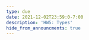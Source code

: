 ```yaml
---
type: due
date: 2021-12-02T23:59:0-7:00
description: 'HW5: Types'
hide_from_announcments: true
---
```

